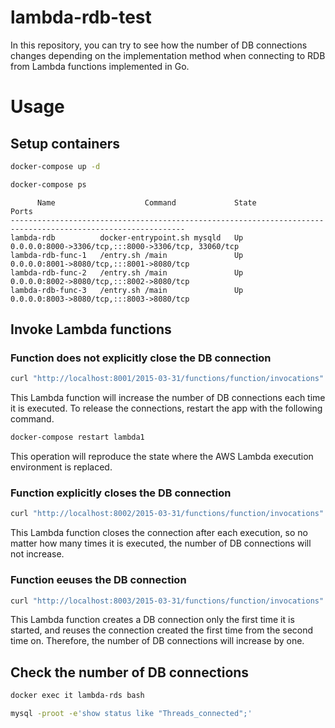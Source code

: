 lambda-rdb-test
===

In this repository, you can try to see how the number of DB connections changes depending on the implementation method when connecting to RDB from Lambda functions implemented in Go.

# Usage

## Setup containers

```bash
docker-compose up -d
```

```bash
docker-compose ps
```

```
      Name                    Command             State                          Ports                       
-------------------------------------------------------------------------------------------------------------
lambda-rdb          docker-entrypoint.sh mysqld   Up      0.0.0.0:8000->3306/tcp,:::8000->3306/tcp, 33060/tcp
lambda-rdb-func-1   /entry.sh /main               Up      0.0.0.0:8001->8080/tcp,:::8001->8080/tcp           
lambda-rdb-func-2   /entry.sh /main               Up      0.0.0.0:8002->8080/tcp,:::8002->8080/tcp           
lambda-rdb-func-3   /entry.sh /main               Up      0.0.0.0:8003->8080/tcp,:::8003->8080/tcp
```

## Invoke Lambda functions

### Function does not explicitly close the DB connection

```bash
curl "http://localhost:8001/2015-03-31/functions/function/invocations"
```

This Lambda function will increase the number of DB connections each time it is executed. To release the connections, restart the app with the following command.

```bash
docker-compose restart lambda1
```

This operation will reproduce the state where the AWS Lambda execution environment is replaced.

### Function explicitly closes the DB connection

```bash
curl "http://localhost:8002/2015-03-31/functions/function/invocations"
```

This Lambda function closes the connection after each execution, so no matter how many times it is executed, the number of DB connections will not increase.

### Function eeuses the DB connection

```bash
curl "http://localhost:8003/2015-03-31/functions/function/invocations"
```

This Lambda function creates a DB connection only the first time it is started, and reuses the connection created the first time from the second time on. Therefore, the number of DB connections will increase by one.

## Check the number of DB connections

```bash
docker exec it lambda-rds bash
```

```bash
mysql -proot -e'show status like "Threads_connected";'
```